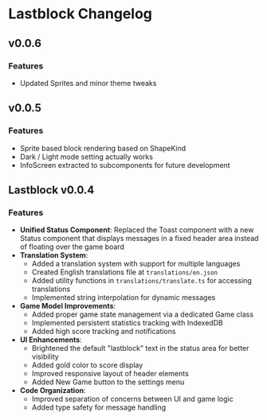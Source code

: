 # Lastblock Changelog

## v0.0.6

### Features

- Updated Sprites and minor theme tweaks

## v0.0.5

### Features

- Sprite based block rendering based on ShapeKind
- Dark / Light mode setting actually works
- InfoScreen extracted to subcomponents for future development

## Lastblock v0.0.4

### Features

- **Unified Status Component**: Replaced the Toast component with a new Status component that displays messages in a fixed header area instead of floating over the game board
- **Translation System**:
    - Added a translation system with support for multiple languages
    - Created English translations file at `translations/en.json`
    - Added utility functions in `translations/translate.ts` for accessing translations
    - Implemented string interpolation for dynamic messages
- **Game Model Improvements**:
    - Added proper game state management via a dedicated Game class
    - Implemented persistent statistics tracking with IndexedDB
    - Added high score tracking and notifications
- **UI Enhancements**:
    - Brightened the default "lastblock" text in the status area for better visibility
    - Added gold color to score display
    - Improved responsive layout of header elements
    - Added New Game button to the settings menu
- **Code Organization**:
    - Improved separation of concerns between UI and game logic
    - Added type safety for message handling
